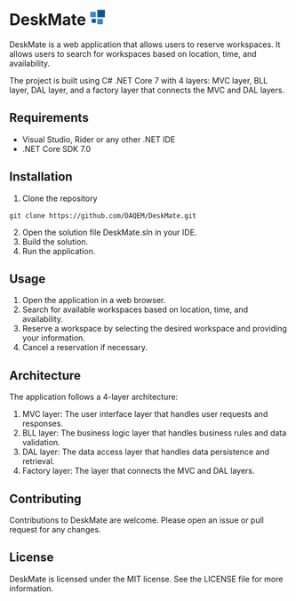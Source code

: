 # DeskMate <img src="https://github.com/DAQEM/DeskMate/blob/master/MVC/wwwroot/images/logo_small_transparant.png" height="30">
DeskMate is a web application that allows users to reserve workspaces. It allows users to search for workspaces based on location, time, and availability.

The project is built using C# .NET Core 7 with 4 layers: MVC layer, BLL layer, DAL layer, and a factory layer that connects the MVC and DAL layers.

## Requirements
- Visual Studio, Rider or any other .NET IDE
- .NET Core SDK 7.0
## Installation
1. Clone the repository
```
git clone https://github.com/DAQEM/DeskMate.git
```
2. Open the solution file DeskMate.sln in your IDE.
3. Build the solution.
4. Run the application.

## Usage
1. Open the application in a web browser.
2. Search for available workspaces based on location, time, and availability.
3. Reserve a workspace by selecting the desired workspace and providing your information.
4. Cancel a reservation if necessary.

## Architecture
The application follows a 4-layer architecture:

1. MVC layer: The user interface layer that handles user requests and responses.
2. BLL layer: The business logic layer that handles business rules and data validation.
3. DAL layer: The data access layer that handles data persistence and retrieval.
4. Factory layer: The layer that connects the MVC and DAL layers.

## Contributing
Contributions to DeskMate are welcome. Please open an issue or pull request for any changes.

## License
DeskMate is licensed under the MIT license. See the LICENSE file for more information.
